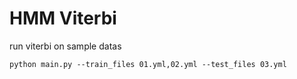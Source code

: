 # HMM Viterbi

run viterbi on sample datas
```
python main.py --train_files 01.yml,02.yml --test_files 03.yml
```